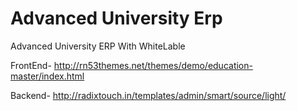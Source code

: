# Advanced University Erp
Advanced University ERP With WhiteLable

FrontEnd-
http://rn53themes.net/themes/demo/education-master/index.html

Backend-
http://radixtouch.in/templates/admin/smart/source/light/
